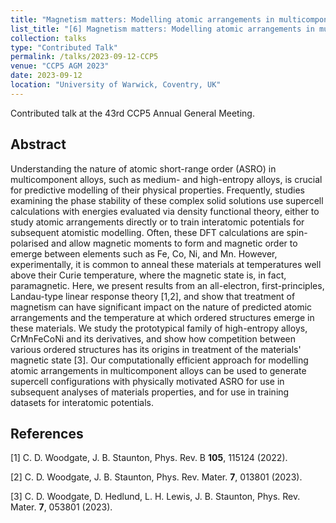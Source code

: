 ```yaml
---
title: "Magnetism matters: Modelling atomic arrangements in multicomponent alloys"
list_title: "[6] Magnetism matters: Modelling atomic arrangements in multicomponent alloys"
collection: talks
type: "Contributed Talk"
permalink: /talks/2023-09-12-CCP5
venue: "CCP5 AGM 2023"
date: 2023-09-12
location: "University of Warwick, Coventry, UK"
---
```


Contributed talk at the 43rd CCP5 Annual General Meeting.

<h2>Abstract</h2>
Understanding the nature of atomic short-range order (ASRO) in multicomponent alloys, such as medium- and high-entropy alloys, is crucial for predictive modelling of their physical properties. Frequently, studies examining the phase stability of these complex solid solutions use supercell calculations with energies evaluated via density functional theory, either to study atomic arrangements directly or to train interatomic potentials for subsequent atomistic modelling. Often, these DFT calculations are spin-polarised and allow magnetic moments to form and magnetic order to emerge between elements such as Fe, Co, Ni, and Mn. However, experimentally, it is common to anneal these materials at temperatures well above their Curie temperature, where the magnetic state is, in fact, paramagnetic. Here, we present results from an all-electron, first-principles, Landau-type linear response theory [1,2], and show that treatment of magnetism can have significant impact on the nature of predicted atomic arrangements and the temperature at which ordered structures emerge in these materials. We study the prototypical family of high-entropy alloys, CrMnFeCoNi and its derivatives, and show how competition between various ordered structures has its origins in treatment of the materials' magnetic state [3]. Our computationally efficient approach for modelling atomic arrangements in multicomponent alloys can be used to generate supercell configurations with physically motivated ASRO for use in subsequent analyses of materials properties, and for use in training datasets for interatomic potentials.

<h2>References</h2>
[1] C. D. Woodgate, J. B. Staunton, Phys. Rev. B <b>105</b>, 115124 (2022).

[2] C. D. Woodgate, J. B. Staunton, Phys. Rev. Mater. <b>7</b>, 013801 (2023).

[3] C. D. Woodgate, D. Hedlund, L. H. Lewis, J. B. Staunton, Phys. Rev. Mater. <b>7</b>, 053801 (2023).
